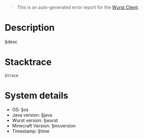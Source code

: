 > This is an auto-generated error report for the [Wurst Client](https://www.wurst-client.tk).

# Description
§desc

# Stacktrace
```
§trace
```

# System details
- OS: §os
- Java version: §java
- Wurst version: §wurst
- Minecraft Version: §mcversion
- Timestamp: §time
